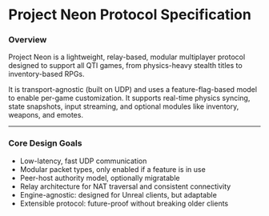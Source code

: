 # Project Neon Protocol Specification

### Overview
Project Neon is a lightweight, relay-based, modular multiplayer protocol designed to support all QTI games, from physics-heavy stealth titles to inventory-based RPGs.

It is transport-agnostic (built on UDP) and uses a feature-flag-based model to enable per-game customization. It supports real-time physics syncing, state snapshots, input streaming, and optional modules like inventory, weapons, and emotes.

---

### Core Design Goals
- Low-latency, fast UDP communication
- Modular packet types, only enabled if a feature is in use
- Peer-host authority model, optionally migratable
- Relay architecture for NAT traversal and consistent connectivity
- Engine-agnostic: designed for Unreal clients, but adaptable
- Extensible protocol: future-proof without breaking older clients
